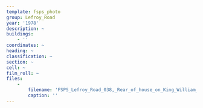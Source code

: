 ```yaml
---
template: fsps_photo
group: Lefroy_Road
year: '1978'
description: ~
buildings:
    - ''
coordinates: ~
heading: ~
classification: ~
section: ~
cell: ~
film_roll: ~
files:
    -
        filename: 'FSPS_Lefroy_Road_038,_Rear_of_house_on_King_William_St,_17-13-F,_1978.png'
        caption: ''
---
```

